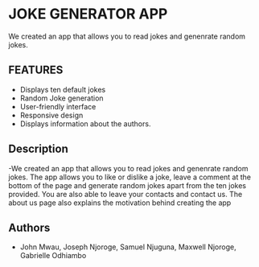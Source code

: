 # JOKE GENERATOR APP
We created an app that allows you to read jokes and genenrate random jokes. 


## FEATURES
- Displays ten default jokes
- Random Joke generation
- User-friendly interface
- Responsive design
- Displays information about the authors.

## Description
-We created an app that allows you to read jokes and genenrate random jokes. The app allows you to like or dislike a joke, leave a comment at the bottom of the page and generate random jokes apart from the ten jokes provided. You are also able to leave your contacts and contact us. The about us page also explains the motivation behind creating the app

## Authors
- John Mwau, Joseph Njoroge, Samuel Njuguna, Maxwell Njoroge, Gabrielle Odhiambo







